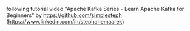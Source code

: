 following tutorial video "Apache Kafka Series - Learn Apache Kafka for Beginners" by https://github.com/simplesteph (https://www.linkedin.com/in/stephanemaarek)
